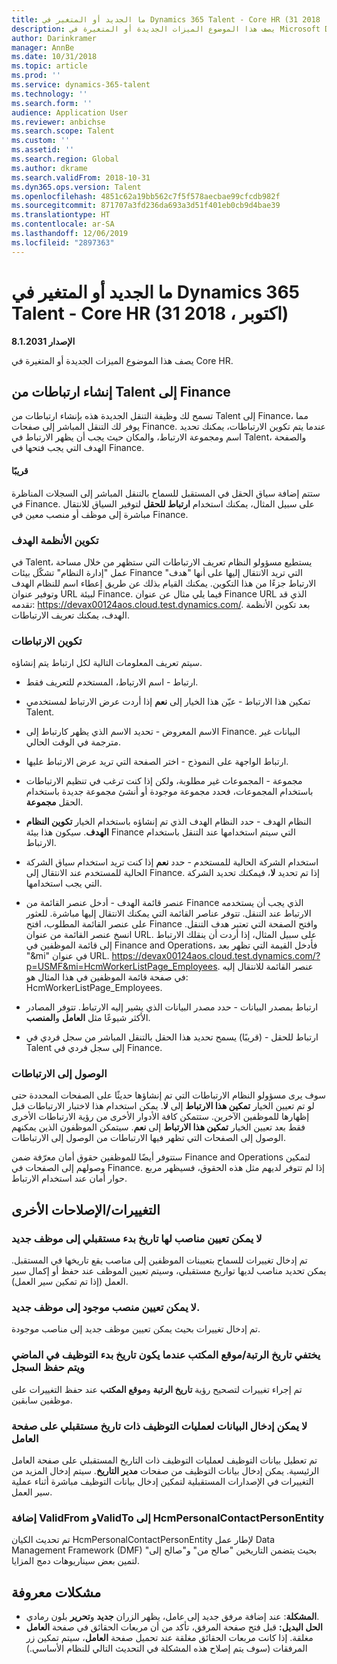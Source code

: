 ```yaml
---
title: ما الجديد أو المتغير في Dynamics 365 Talent - Core HR (31 اكتوبر ، 2018)
description: يصف هذا الموضوع الميزات الجديدة أو المتغيرة في Microsoft Dynamics 365 Talent - Core HR.
author: Darinkramer
manager: AnnBe
ms.date: 10/31/2018
ms.topic: article
ms.prod: ''
ms.service: dynamics-365-talent
ms.technology: ''
ms.search.form: ''
audience: Application User
ms.reviewer: anbichse
ms.search.scope: Talent
ms.custom: ''
ms.assetid: ''
ms.search.region: Global
ms.author: dkrame
ms.search.validFrom: 2018-10-31
ms.dyn365.ops.version: Talent
ms.openlocfilehash: 4851c62a19bb562c7f5f578aecbae99cfcdb982f
ms.sourcegitcommit: 871707a3fd236da693a3d51f401eb0cb9d4bae39
ms.translationtype: HT
ms.contentlocale: ar-SA
ms.lasthandoff: 12/06/2019
ms.locfileid: "2897363"
---
```

# <a name="whats-new-or-changed-in-dynamics-365-talent---core-hr-october-31-2018"></a>ما الجديد أو المتغير في Dynamics 365 Talent - Core HR (31 اكتوبر ، 2018)

**الإصدار 8.1.2031**

يصف هذا الموضوع الميزات الجديدة أو المتغيرة في Core HR.

## <a name="create-links-from-talent-to-finance"></a>إنشاء ارتباطات من Talent إلى Finance
تسمح لك وظيفة التنقل الجديدة هذه بإنشاء ارتباطات من Talent إلى Finance، مما يوفر لك التنقل المباشر إلى صفحات Finance. عندما يتم تكوين الارتباطات، يمكنك تحديد اسم ومجموعة الارتباط، والمكان حيث يجب أن يظهر الارتباط في Talent، والصفحة الهدف التي يجب فتحها في Finance.

#### <a name="coming-soon"></a>قريبًا
ستتم إضافة سياق الحقل في المستقبل للسماح بالتنقل المباشر إلى السجلات المناظرة في Finance. على سبيل المثال، يمكنك استخدام **ارتباط للحقل‬** لتوفير السياق للانتقال مباشرة إلى موظف أو منصب معين في Finance.

### <a name="configure-target-systems"></a>تكوين الأنظمة الهدف

في Talent، يستطيع مسؤولو النظام تعريف الارتباطات التي ستظهر من خلال مساحة عمل "إدارة النظام" تشكّل بيئات Finance التي تريد الانتقال إليها على أنها "هدف" الارتباط جزءًا من هذا التكوين. يمكنك القيام بذلك عن طريق إعطاء اسم للنظام الهدف وتوفير عنوان URL لبيئة Finance. فيما يلي مثال عن عنوان Finance URL الذي قد تقدمه: https://devax00124aos.cloud.test.dynamics.com/. بعد تكوين الأنظمة الهدف، يمكنك تعريف الارتباطات.

### <a name="configure-links"></a>تكوين الارتباطات

سيتم تعريف المعلومات التالية لكل ارتباط يتم إنشاؤه.

- ارتباط - اسم الارتباط، المستخدم للتعريف فقط.

- تمكين هذا الارتباط - عيّن هذا الخيار إلى **نعم** إذا أردت عرض الارتباط لمستخدمي Talent.

- الاسم المعروض - تحديد الاسم الذي يظهر كارتباط إلى Finance. البيانات غير مترجمة في الوقت الحالي.

- ارتباط الواجهة على النموذج‬ - اختر الصفحة التي تريد عرض الارتباط عليها.

- مجموعة - المجموعات غير مطلوبة، ولكن إذا كنت ترغب في تنظيم الارتباطات باستخدام المجموعات، فحدد مجموعة موجودة أو أنشئ مجموعة جديدة باستخدام الحقل **مجموعة**.

- النظام الهدف - حدد النظام الهدف الذي تم إنشاؤه باستخدام الخيار **تكوين النظام الهدف**. سيكون هذا بيئة Finance التي سيتم استخدامها عند التنقل باستخدام الارتباط.

- استخدام الشركة الحالية للمستخدم‬ - حدد **نعم** إذا كنت تريد استخدام سياق الشركة الحالية للمستخدم‬ عند الانتقال إلى Finance. إذا تم تحديد **لا**، فيمكنك تحديد الشركة التي يجب استخدامها.

- عنصر قائمة الهدف‬ - أدخل عنصر القائمة من Finance الذي يجب أن يستخدمه الارتباط عند التنقل. تتوفر عناصر القائمة التي يمكنك الانتقال إليها مباشرة. للعثور على عنصر القائمة المطلوب، افتح Finance وافتح الصفحة التي تعتبر هدف التنقل. انسخ عنصر القائمة من عنوان URL. على سبيل المثال، إذا أردت أن ينقلك الارتباط إلى قائمة الموظفين في Finance and Operations، فأدخل القيمة التي تظهر بعد "&mi" في عنوان URL. https://devax00124aos.cloud.test.dynamics.com/?p=USMF&mi=HcmWorkerListPage_Employees. عنصر القائمة للانتقال إليه في صفحة قائمة الموظفين في هذا المثال هو: HcmWorkerListPage_Employees.

- ارتباط بمصدر البيانات - حدد مصدر البيانات الذي يشير إليه الارتباط. تتوفر المصادر الأكثر شيوعًا مثل **العامل** و**المنصب**.

- ارتباط للحقل‬ - (قريبًا) يسمح تحديد هذا الحقل بالتنقل المباشر من سجل فردي في Talent إلى سجل فردي في Finance.

### <a name="access-to-links"></a>الوصول إلى الارتباطات

سوف يرى مسؤولو النظام الارتباطات التي تم إنشاؤها حديثًا على الصفحات المحددة حتى لو تم تعيين الخيار **تمكين هذا الارتباط** إلى **لا**. يمكن استخدام هذا لاختبار الارتباطات قبل إظهارها للموظفين الآخرين. ستتمكن كافة الأدوار الأخرى من رؤية الارتباطات الأخرى فقط بعد تعيين الخيار **تمكين هذا الارتباط** إلى **نعم**. سيتمكن الموظفون الذين يمكنهم الوصول إلى الصفحات التي تظهر فيها الارتباطات من الوصول إلى الارتباطات.

ستتوفر أيضًا للموظفين حقوق أمان معرّفة ضمن Finance and Operations لتمكين وصولهم إلى الصفحات في Finance. إذا لم تتوفر لديهم مثل هذه الحقوق، فسيظهر مربع حوار أمان عند استخدام الارتباط.


## <a name="other-changesfixes"></a>التغييرات/الإصلاحات الأخرى

### <a name="positions-with-a-future-start-date-cannot-be-assigned-to-a-new-employee"></a>لا يمكن تعيين مناصب لها تاريخ بدء مستقبلي إلى موظف جديد

تم إدخال تغييرات للسماح بتعيينات الموظفين إلى مناصب يقع تاريخها في المستقبل. يمكن تحديد مناصب لديها تواريخ مستقبلي، وسيتم تعيين الموظف عند حفظ أو إكمال سير العمل (إذا تم تمكين سير العمل).

### <a name="new-employee-cannot-be-assigned-existing-position"></a>لا يمكن تعيين منصب موجود إلى موظف جديد.

تم إدخال تغييرات بحيث يمكن تعيين موظف جديد إلى مناصب موجودة.

### <a name="seniority-dateoffice-location-disappears-when-the-employment-start-date-is-in-the-past-and-the-record-is-saved"></a>يختفي تاريخ الرتبة/موقع المكتب عندما يكون تاريخ بدء التوظيف في الماضي ويتم حفظ السجل

تم إجراء تغييرات لتصحيح رؤية **تاريخ الرتبة** و**موقع المكتب** عند حفظ التغييرات على موظفين سابقين.

### <a name="cant-enter-data-for-future-dated-employments-on-the-worker-page"></a>لا يمكن إدخال البيانات لعمليات التوظيف ذات تاريخ مستقبلي على صفحة العامل

تم تعطيل بيانات التوظيف لعمليات التوظيف ذات التاريخ المستقبلي على صفحة العامل الرئيسية. يمكن إدخال بيانات التوظيف من صفحات **مدير التاريخ‬**. سيتم إدخال المزيد من التغييرات في الإصدارات المستقبلية لتمكين إدخال بيانات التوظيف مباشرة أثناء عملية سير العمل.

### <a name="add-validfrom-and-validto-to-hcmpersonalcontactpersonentity"></a>إضافة ValidFrom وValidTo إلى HcmPersonalContactPersonEntity

تم تحديث الكيان HcmPersonalContactPersonEntity لإطار عمل Data Management Framework (DMF) بحيث يتضمن التاريخين "صالح من" و"صالح إلى" لتمين بعض سيناريوهات دمج المزايا. 

## <a name="known-issue"></a>مشكلات معروفة​
- **المشكلة**: عند إضافة مرفق جديد إلى عامل، يظهر الزران **جديد** و**تحرير** بلون رمادي. 
- **الحل البديل:** قبل فتح صفحة المرفق، تأكد من أن مربعات الحقائق في صفحة **العامل** مغلقة. إذا كانت مربعات الحقائق مغلقة عند تحميل صفحة **العامل**، سيتم تمكين زر المرفقات (سوف يتم إصلاح هذه المشكلة في التحديث التالي للنظام الأساسي.)
